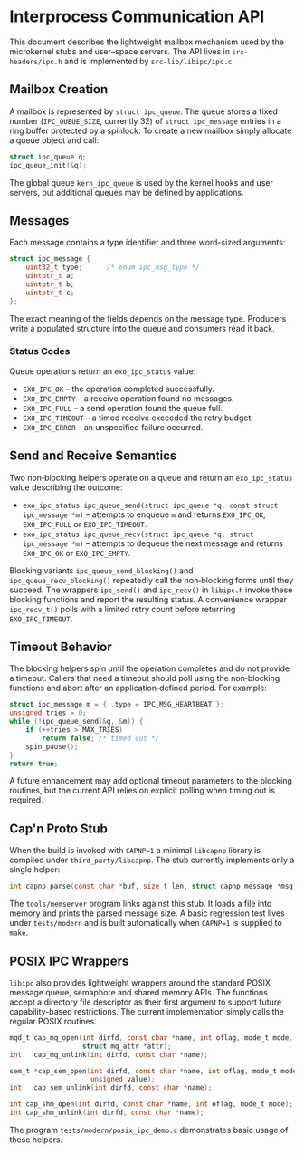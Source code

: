 # Interprocess Communication API

This document describes the lightweight mailbox mechanism used by the
microkernel stubs and user–space servers.  The API lives in
`src-headers/ipc.h` and is implemented by `src-lib/libipc/ipc.c`.

## Mailbox Creation

A mailbox is represented by `struct ipc_queue`.  The queue stores a fixed
number (`IPC_QUEUE_SIZE`, currently 32) of `struct ipc_message` entries in
a ring buffer protected by a spinlock.  To create a new mailbox simply
allocate a queue object and call:

```c
struct ipc_queue q;
ipc_queue_init(&q);
```

The global queue `kern_ipc_queue` is used by the kernel hooks and user
servers, but additional queues may be defined by applications.

## Messages

Each message contains a type identifier and three word-sized arguments:

```c
struct ipc_message {
    uint32_t type;      /* enum ipc_msg_type */
    uintptr_t a;
    uintptr_t b;
    uintptr_t c;
};
```

The exact meaning of the fields depends on the message type.  Producers
write a populated structure into the queue and consumers read it back.

### Status Codes

Queue operations return an `exo_ipc_status` value:

- `EXO_IPC_OK` – the operation completed successfully.
- `EXO_IPC_EMPTY` – a receive operation found no messages.
- `EXO_IPC_FULL` – a send operation found the queue full.
- `EXO_IPC_TIMEOUT` – a timed receive exceeded the retry budget.
- `EXO_IPC_ERROR` – an unspecified failure occurred.

## Send and Receive Semantics

Two non‑blocking helpers operate on a queue and return an `exo_ipc_status`
value describing the outcome:

- `exo_ipc_status ipc_queue_send(struct ipc_queue *q, const struct ipc_message *m)`
  – attempts to enqueue `m` and returns `EXO_IPC_OK`,
  `EXO_IPC_FULL` or `EXO_IPC_TIMEOUT`.
- `exo_ipc_status ipc_queue_recv(struct ipc_queue *q, struct ipc_message *m)` –
  attempts to dequeue the next message and returns `EXO_IPC_OK` or
  `EXO_IPC_EMPTY`.

Blocking variants `ipc_queue_send_blocking()` and
`ipc_queue_recv_blocking()` repeatedly call the non‑blocking forms until
they succeed.  The wrappers `ipc_send()` and `ipc_recv()` in
`libipc.h` invoke these blocking functions and report the resulting
status. A convenience wrapper `ipc_recv_t()` polls with a limited
retry count before returning `EXO_IPC_TIMEOUT`.

## Timeout Behavior

The blocking helpers spin until the operation completes and do not
provide a timeout.  Callers that need a timeout should poll using the
non‑blocking functions and abort after an application‑defined period.
For example:

```c
struct ipc_message m = { .type = IPC_MSG_HEARTBEAT };
unsigned tries = 0;
while (!ipc_queue_send(&q, &m)) {
    if (++tries > MAX_TRIES)
        return false; /* timed out */
    spin_pause();
}
return true;
```

A future enhancement may add optional timeout parameters to the blocking
routines, but the current API relies on explicit polling when timing out
is required.

## Cap'n Proto Stub

When the build is invoked with `CAPNP=1` a minimal `libcapnp` library is
compiled under `third_party/libcapnp`.  The stub currently implements only a
single helper:

```c
int capnp_parse(const char *buf, size_t len, struct capnp_message *msg);
```

The `tools/memserver` program links against this stub.  It loads a file into
memory and prints the parsed message size.  A basic regression test lives under
`tests/modern` and is built automatically when `CAPNP=1` is supplied to `make`.

## POSIX IPC Wrappers

`libipc` also provides lightweight wrappers around the standard POSIX
message queue, semaphore and shared memory APIs.  The functions accept a
directory file descriptor as their first argument to support future
capability-based restrictions.  The current implementation simply calls
the regular POSIX routines.

```c
mqd_t cap_mq_open(int dirfd, const char *name, int oflag, mode_t mode,
                  struct mq_attr *attr);
int   cap_mq_unlink(int dirfd, const char *name);

sem_t *cap_sem_open(int dirfd, const char *name, int oflag, mode_t mode,
                    unsigned value);
int   cap_sem_unlink(int dirfd, const char *name);

int cap_shm_open(int dirfd, const char *name, int oflag, mode_t mode);
int cap_shm_unlink(int dirfd, const char *name);
```

The program `tests/modern/posix_ipc_demo.c` demonstrates basic usage of
these helpers.
